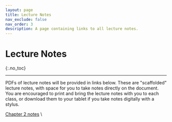 ```yaml
---
layout: page
title: Lecture Notes
nav_exclude: false
nav_order: 3
description: A page containing links to all lecture notes.
---
```


# Lecture Notes
{:.no_toc}

---

PDFs of lecture notes will be provided in links below. These are "scaffolded" lecture notes, with space for you to take notes directly on the document. You are encouraged to print and bring the lecture notes with you to each class, or download them to your tablet if you take notes digitally with a stylus. 

[Chapter 2 notes](https://kgfitzgerald.github.io/stat-5700/assets/lecture_notes/CH2_Probability.pdf)
\

